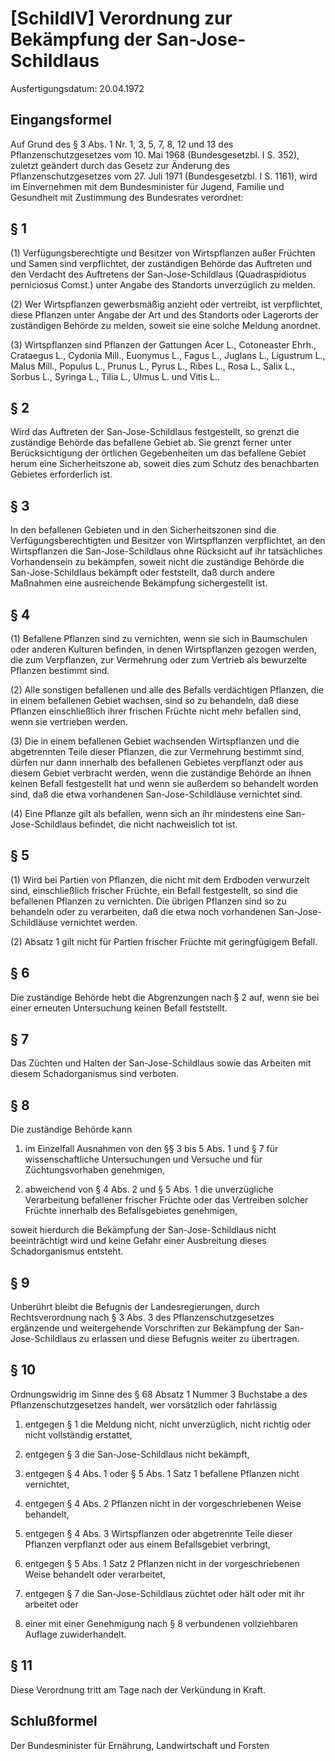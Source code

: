 # [SchildlV] Verordnung zur Bekämpfung der San-Jose-Schildlaus

Ausfertigungsdatum: 20.04.1972

 

## Eingangsformel

Auf Grund des § 3 Abs. 1 Nr. 1, 3, 5, 7, 8, 12 und 13 des Pflanzenschutzgesetzes vom 10. Mai 1968 (Bundesgesetzbl. I S. 352), zuletzt geändert durch das Gesetz zur Änderung des Pflanzenschutzgesetzes vom 27. Juli 1971 (Bundesgesetzbl. I S. 1161), wird im Einvernehmen mit dem Bundesminister für Jugend, Familie und Gesundheit mit Zustimmung des Bundesrates verordnet:


## § 1

(1) Verfügungsberechtigte und Besitzer von Wirtspflanzen außer Früchten und Samen sind verpflichtet, der zuständigen Behörde das Auftreten und den Verdacht des Auftretens der San-Jose-Schildlaus (Quadraspidiotus perniciosus Comst.) unter Angabe des Standorts unverzüglich zu melden.

(2) Wer Wirtspflanzen gewerbsmäßig anzieht oder vertreibt, ist verpflichtet, diese Pflanzen unter Angabe der Art und des Standorts oder Lagerorts der zuständigen Behörde zu melden, soweit sie eine solche Meldung anordnet.

(3) Wirtspflanzen sind Pflanzen der Gattungen Acer L., Cotoneaster Ehrh., Crataegus L., Cydonia Mill., Euonymus L., Fagus L., Juglans L., Ligustrum L., Malus Mill., Populus L., Prunus L., Pyrus L., Ribes L., Rosa L., Salix L., Sorbus L., Syringa L., Tilia L., Ulmus L. und Vitis L..


## § 2

Wird das Auftreten der San-Jose-Schildlaus festgestellt, so grenzt die zuständige Behörde das befallene Gebiet ab. Sie grenzt ferner unter Berücksichtigung der örtlichen Gegebenheiten um das befallene Gebiet herum eine Sicherheitszone ab, soweit dies zum Schutz des benachbarten Gebietes erforderlich ist.


## § 3

In den befallenen Gebieten und in den Sicherheitszonen sind die Verfügungsberechtigten und Besitzer von Wirtspflanzen verpflichtet, an den Wirtspflanzen die San-Jose-Schildlaus ohne Rücksicht auf ihr tatsächliches Vorhandensein zu bekämpfen, soweit nicht die zuständige Behörde die San-Jose-Schildlaus bekämpft oder feststellt, daß durch andere Maßnahmen eine ausreichende Bekämpfung sichergestellt ist.


## § 4

(1) Befallene Pflanzen sind zu vernichten, wenn sie sich in Baumschulen oder anderen Kulturen befinden, in denen Wirtspflanzen gezogen werden, die zum Verpflanzen, zur Vermehrung oder zum Vertrieb als bewurzelte Pflanzen bestimmt sind.

(2) Alle sonstigen befallenen und alle des Befalls verdächtigen Pflanzen, die in einem befallenen Gebiet wachsen, sind so zu behandeln, daß diese Pflanzen einschließlich ihrer frischen Früchte nicht mehr befallen sind, wenn sie vertrieben werden.

(3) Die in einem befallenen Gebiet wachsenden Wirtspflanzen und die abgetrennten Teile dieser Pflanzen, die zur Vermehrung bestimmt sind, dürfen nur dann innerhalb des befallenen Gebietes verpflanzt oder aus diesem Gebiet verbracht werden, wenn die zuständige Behörde an ihnen keinen Befall festgestellt hat und wenn sie außerdem so behandelt worden sind, daß die etwa vorhandenen San-Jose-Schildläuse vernichtet sind.

(4) Eine Pflanze gilt als befallen, wenn sich an ihr mindestens eine San-Jose-Schildlaus befindet, die nicht nachweislich tot ist.


## § 5

(1) Wird bei Partien von Pflanzen, die nicht mit dem Erdboden verwurzelt sind, einschließlich frischer Früchte, ein Befall festgestellt, so sind die befallenen Pflanzen zu vernichten. Die übrigen Pflanzen sind so zu behandeln oder zu verarbeiten, daß die etwa noch vorhandenen San-Jose-Schildläuse vernichtet werden.

(2) Absatz 1 gilt nicht für Partien frischer Früchte mit geringfügigem Befall.


## § 6

Die zuständige Behörde hebt die Abgrenzungen nach § 2 auf, wenn sie bei einer erneuten Untersuchung keinen Befall feststellt.


## § 7

Das Züchten und Halten der San-Jose-Schildlaus sowie das Arbeiten mit diesem Schadorganismus sind verboten.


## § 8

Die zuständige Behörde kann

1. im Einzelfall Ausnahmen von den §§ 3 bis 5 Abs. 1 und § 7 für wissenschaftliche Untersuchungen und Versuche und für Züchtungsvorhaben genehmigen,

2. abweichend von § 4 Abs. 2 und § 5 Abs. 1 die unverzügliche Verarbeitung befallener frischer Früchte oder das Vertreiben solcher Früchte innerhalb des Befallsgebietes genehmigen,

soweit hierdurch die Bekämpfung der San-Jose-Schildlaus nicht beeinträchtigt wird und keine Gefahr einer Ausbreitung dieses Schadorganismus entsteht.


## § 9

Unberührt bleibt die Befugnis der Landesregierungen, durch Rechtsverordnung nach § 3 Abs. 3 des Pflanzenschutzgesetzes ergänzende und weitergehende Vorschriften zur Bekämpfung der San-Jose-Schildlaus zu erlassen und diese Befugnis weiter zu übertragen.


## § 10

Ordnungswidrig im Sinne des § 68 Absatz 1 Nummer 3 Buchstabe a des Pflanzenschutzgesetzes handelt, wer vorsätzlich oder fahrlässig

1. entgegen § 1 die Meldung nicht, nicht unverzüglich, nicht richtig oder nicht vollständig erstattet,

2. entgegen § 3 die San-Jose-Schildlaus nicht bekämpft,

3. entgegen § 4 Abs. 1 oder § 5 Abs. 1 Satz 1 befallene Pflanzen nicht vernichtet,

4. entgegen § 4 Abs. 2 Pflanzen nicht in der vorgeschriebenen Weise behandelt,

5. entgegen § 4 Abs. 3 Wirtspflanzen oder abgetrennte Teile dieser Pflanzen verpflanzt oder aus einem Befallsgebiet verbringt,

6. entgegen § 5 Abs. 1 Satz 2 Pflanzen nicht in der vorgeschriebenen Weise behandelt oder verarbeitet,

7. entgegen § 7 die San-Jose-Schildlaus züchtet oder hält oder mit ihr arbeitet oder

8. einer mit einer Genehmigung nach § 8 verbundenen vollziehbaren Auflage zuwiderhandelt.


## § 11

Diese Verordnung tritt am Tage nach der Verkündung in Kraft.


## Schlußformel

Der Bundesminister für Ernährung, Landwirtschaft und Forsten
